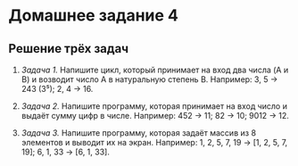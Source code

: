 # Домашнее задание 4

## Решение трёх задач

1. *Задача 1.* Напишите цикл, который принимает на вход два числа (A и B) и возводит число A в натуральную степень B. Например:
3, 5 -> 243 (3⁵);
2, 4 -> 16.

2. *Задача 2.* Напишите программу, которая принимает на вход число и выдаёт сумму цифр в числе. Например:
452 -> 11;
82 -> 10;
9012 -> 12.

3. *Задача 3.* Напишите программу, которая задаёт массив из 8 элементов и выводит их на экран. Например:
1, 2, 5, 7, 19 -> [1, 2, 5, 7, 19];
6, 1, 33 -> [6, 1, 33].